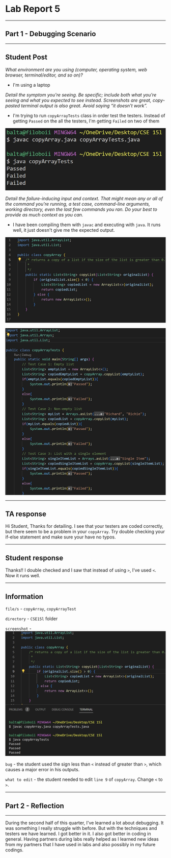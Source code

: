 # Lab Report 5

---

## Part 1 - Debugging Scenario

---

## Student Post

*What environment are you using (computer, operating system, web browser, terminal/editor, and so on)?*

- I'm using a laptop

*Detail the symptom you're seeing. Be specific; include both what you're seeing and what you expected to see instead. Screenshots are great, copy-pasted terminal output is also great. Avoid saying “it doesn't work”.*

- I'm trying to run `copyArrayTests` class in order test the testers. 
Instead of getting `Passed` on the all the testers, I'm getting `Failed` 
on two of them

![Image](Terminal.jpg)

*Detail the failure-inducing input and context. That might mean any or all of the command you're running, a test case, command-line arguments, working directory, even the last few commands you ran. Do your best to provide as much context as you can.*

- I have been compiling them with `javac` and executing with `java`. It runs well, it just
doesn't give me the expected output.

![Image](copyArray.jpg)

![Image](copyArrayTests.jpg)

---

## TA response

Hi Student, Thanks for detailing. I see that your testers are coded correctly, but there seem to be a problem in your `copyArray`. Try double checking your if-else statement and make sure your have no typos.

---

## Student response

Thanks!! I double checked and I saw that instead of using `>`, I've used `<`. Now it runs well.

---

## Information
`file/s` - `copyArray`, `copyArrayTest`

`directory` - `CSE15l` folder

`screenshot` - ![Image](corrected.jpg)

`bug` - the student used the sign less than `<` instead of greater than `>`, which causes a major error in his outputs.

`what to edit` - the student needed to edit `line 9` of `copyArray`. Change `<` to 
`>`.

---

## Part 2 - Reflection

---

During the second half of this quarter, I've learned a lot about debugging. It was something I really struggle with before.
But with the techniques and testers we have learned. I got better in it. I also got better in coding in general. Having partners
during labs really helped as I learned new ideas from my partners that I have used in labs and also possibly in my future codings.
